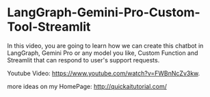# LangGraph-Gemini-Pro-Custom-Tool-Streamlit
In this video, you are going to learn how we can create this chatbot in LangGraph, Gemini Pro or any model you like, Custom Function and Streamlit that can respond to user's support requests.

Youtube Video: https://www.youtube.com/watch?v=FWBnNcZv3kw.

more ideas on my HomePage: http://quickaitutorial.com/
